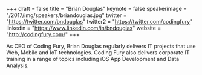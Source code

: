 +++
draft = false
title = "Brian Douglas"
keynote = false
speakerimage = "/2017/img/speakers/briandouglas.jpg"
twitter = "https://twitter.com/bndouglas"
twitter2 = "https://twitter.com/codingfury"
linkedin = "https://www.linkedin.com/in/bndouglas"
website = "http://codingfury.com/"
+++

As CEO of Coding Fury, Brian Douglas regularly delivers IT projects that use Web, Mobile and IoT technologies. Coding Fury also delivers corporate IT training in a range of topics including iOS App Development and Data Analysis.